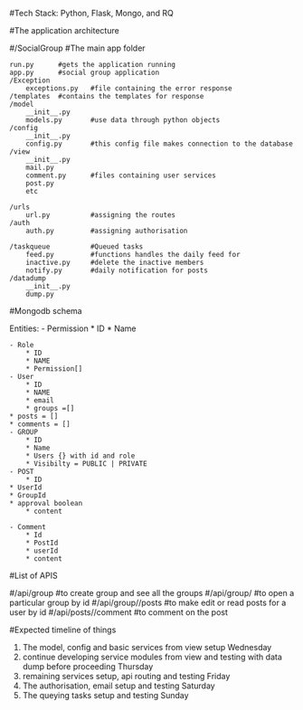 #Tech Stack: Python, Flask, Mongo, and RQ


#The application architecture


#/SocialGroup		#The main app folder

	run.py		#gets the application running
	app.py		#social group application
	/Exception
		exceptions.py	#file containing the error response
	/templates	#contains the templates for response
	/model
		__init__.py
		models.py		#use data through python objects 
	/config
		__init__.py
		config.py 		#this config file makes connection to the database
	/view
		__init__.py
		mail.py			
		comment.py		#files containing user services
		post.py
		etc

	/urls
		url.py			#assigning the routes
	/auth
		auth.py			#assigning authorisation
	
	/taskqueue			#Queued tasks
		feed.py			#functions handles the daily feed for
		inactive.py		#delete the inactive members
		notify.py		#daily notification for posts
	/datadump
		__init__.py
		dump.py




#Mongodb schema

Entities:
    - Permission
        * ID 
        * Name

    - Role
        * ID
        * NAME
        * Permission[]
    - User
        * ID
        * NAME
        * email
        * groups =[]
	* posts = []
	* comments = []
    - GROUP
        * ID
        * Name
        * Users {} with id and role
        * Visibilty = PUBLIC | PRIVATE
    - POST
        * ID
	* UserId
	* GroupId
	* approval boolean
        * content
    
    - Comment
        * Id
        * PostId
        * userId
        * content
	


#List of APIS

#/api/group				#to create group and see all the groups
#/api/group/<id>				#to open a particular group by id
#/api/group/<id>/posts			#to make edit or read posts for a user by id
#/api/posts/<id>/comment			#to comment on the post


#Expected timeline of things

1. The model, config and basic services from view setup Wednesday
2. continue developing service modules from view and testing with data dump before proceeding Thursday
3. remaining services setup, api routing and testing Friday
3. The authorisation, email setup and testing Saturday
4. The queying tasks setup and testing Sunday



